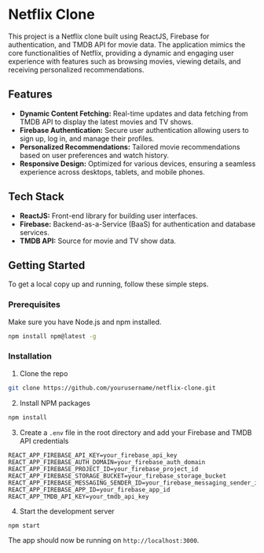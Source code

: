 # Netflix Clone

This project is a Netflix clone built using ReactJS, Firebase for authentication, and TMDB API for movie data. The application mimics the core functionalities of Netflix, providing a dynamic and engaging user experience with features such as browsing movies, viewing details, and receiving personalized recommendations.

## Features

- **Dynamic Content Fetching:** Real-time updates and data fetching from TMDB API to display the latest movies and TV shows.
- **Firebase Authentication:** Secure user authentication allowing users to sign up, log in, and manage their profiles.
- **Personalized Recommendations:** Tailored movie recommendations based on user preferences and watch history.
- **Responsive Design:** Optimized for various devices, ensuring a seamless experience across desktops, tablets, and mobile phones.

## Tech Stack

- **ReactJS:** Front-end library for building user interfaces.
- **Firebase:** Backend-as-a-Service (BaaS) for authentication and database services.
- **TMDB API:** Source for movie and TV show data.

## Getting Started

To get a local copy up and running, follow these simple steps.

### Prerequisites

Make sure you have Node.js and npm installed.

```bash
npm install npm@latest -g
```

### Installation

1. Clone the repo

```bash
git clone https://github.com/yourusername/netflix-clone.git
```

2. Install NPM packages

```bash
npm install
```

3. Create a `.env` file in the root directory and add your Firebase and TMDB API credentials

```env
REACT_APP_FIREBASE_API_KEY=your_firebase_api_key
REACT_APP_FIREBASE_AUTH_DOMAIN=your_firebase_auth_domain
REACT_APP_FIREBASE_PROJECT_ID=your_firebase_project_id
REACT_APP_FIREBASE_STORAGE_BUCKET=your_firebase_storage_bucket
REACT_APP_FIREBASE_MESSAGING_SENDER_ID=your_firebase_messaging_sender_id
REACT_APP_FIREBASE_APP_ID=your_firebase_app_id
REACT_APP_TMDB_API_KEY=your_tmdb_api_key
```

4. Start the development server

```bash
npm start
```

The app should now be running on `http://localhost:3000`.
